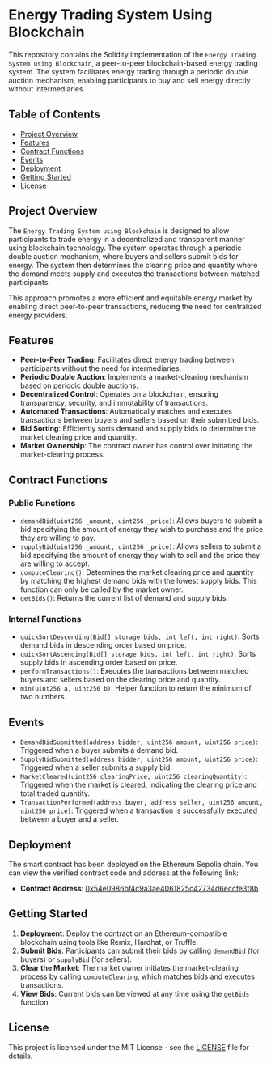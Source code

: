 # Energy Trading System Using Blockchain

This repository contains the Solidity implementation of the `Energy Trading System using Blockchain`, a peer-to-peer blockchain-based energy trading system. The system facilitates energy trading through a periodic double auction mechanism, enabling participants to buy and sell energy directly without intermediaries.

## Table of Contents

- [Project Overview](#project-overview)
- [Features](#features)
- [Contract Functions](#contract-functions)
- [Events](#events)
- [Deployment](#deployment)
- [Getting Started](#getting-started)
- [License](#license)

## Project Overview

The `Energy Trading System using Blockchain` is designed to allow participants to trade energy in a decentralized and transparent manner using blockchain technology. The system operates through a periodic double auction mechanism, where buyers and sellers submit bids for energy. The system then determines the clearing price and quantity where the demand meets supply and executes the transactions between matched participants.

This approach promotes a more efficient and equitable energy market by enabling direct peer-to-peer transactions, reducing the need for centralized energy providers.

## Features

- **Peer-to-Peer Trading**: Facilitates direct energy trading between participants without the need for intermediaries.
- **Periodic Double Auction**: Implements a market-clearing mechanism based on periodic double auctions.
- **Decentralized Control**: Operates on a blockchain, ensuring transparency, security, and immutability of transactions.
- **Automated Transactions**: Automatically matches and executes transactions between buyers and sellers based on their submitted bids.
- **Bid Sorting**: Efficiently sorts demand and supply bids to determine the market clearing price and quantity.
- **Market Ownership**: The contract owner has control over initiating the market-clearing process.

## Contract Functions

### Public Functions

- `demandBid(uint256 _amount, uint256 _price)`: Allows buyers to submit a bid specifying the amount of energy they wish to purchase and the price they are willing to pay.
- `supplyBid(uint256 _amount, uint256 _price)`: Allows sellers to submit a bid specifying the amount of energy they wish to sell and the price they are willing to accept.
- `computeClearing()`: Determines the market clearing price and quantity by matching the highest demand bids with the lowest supply bids. This function can only be called by the market owner.
- `getBids()`: Returns the current list of demand and supply bids.

### Internal Functions

- `quickSortDescending(Bid[] storage bids, int left, int right)`: Sorts demand bids in descending order based on price.
- `quickSortAscending(Bid[] storage bids, int left, int right)`: Sorts supply bids in ascending order based on price.
- `performTransactions()`: Executes the transactions between matched buyers and sellers based on the clearing price and quantity.
- `min(uint256 a, uint256 b)`: Helper function to return the minimum of two numbers.

## Events

- `DemandBidSubmitted(address bidder, uint256 amount, uint256 price)`: Triggered when a buyer submits a demand bid.
- `SupplyBidSubmitted(address bidder, uint256 amount, uint256 price)`: Triggered when a seller submits a supply bid.
- `MarketCleared(uint256 clearingPrice, uint256 clearingQuantity)`: Triggered when the market is cleared, indicating the clearing price and total traded quantity.
- `TransactionPerformed(address buyer, address seller, uint256 amount, uint256 price)`: Triggered when a transaction is successfully executed between a buyer and a seller.

## Deployment

The smart contract has been deployed on the Ethereum Sepolia chain. You can view the verified contract code and address at the following link:

- **Contract Address**: [0x54e0986bf4c9a3ae4061825c42734d6eccfe3f8b](https://sepolia.etherscan.io/address/0x54e0986bf4c9a3ae4061825c42734d6eccfe3f8b#code)

## Getting Started

1. **Deployment**: Deploy the contract on an Ethereum-compatible blockchain using tools like Remix, Hardhat, or Truffle.
2. **Submit Bids**: Participants can submit their bids by calling `demandBid` (for buyers) or `supplyBid` (for sellers).
3. **Clear the Market**: The market owner initiates the market-clearing process by calling `computeClearing`, which matches bids and executes transactions.
4. **View Bids**: Current bids can be viewed at any time using the `getBids` function.

## License

This project is licensed under the MIT License - see the [LICENSE](../LICENSE) file for details.